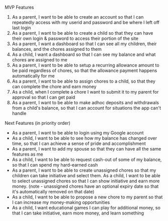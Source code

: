 MVP Features

1) As a parent, I want to be able to create an account so that I can repeatedly access with my userid and password and be where I left off last login
2) As a parent, I want to be able to create a child so that they can have their own login & password to access their portion of the site
3) As a parent, I want a dashboard so that I can see all my children, their balances, and the chores assigned to them
4) As a child, I want a dashboard so that I can see my balance and what chores are assigned to me
5) As a parent, I want to be able to setup a recurring allowance amount to be paid regardless of chores, so that the allowance payment happens automatically for me
6) As a parent, I want to be able to assign chores to a child, so that they can complete the chore and earn money
7) As a child, when I complete a chore I want to submit it to my parent for approval so that I can get paid
8) As a parent, I want to be able to make adhoc deposits and withdrawals from a child's balance, so that I can account for situations the app can't handle



Next Features (in priority order)
- As a parent, I want to be able to login using my Google account
- As a child, I want to be able to see how my balance has changed over time, so that I can achieve a sense of pride and accomplishment
- As a parent, I want to add my spouse so that they can have all the same features as me
- As a child, I want to be able to request cash-out of some of my balance, so that I can spend my hard-earned cash
- As a parent, I want to be able to create unassigned chores so that my children can take initiative and select them. As a child, I want to be able to select unassigned chores so that I can show initiative and earn more money. (note - unassigned chores have an optional expiry date so that it's automatically removed on that date)
- As a child, I want to be able to propose a new chore to my parent so that I can increase my money-making opportunities
- As a child, I want educational games I can play for additional money, so that I can take initiative, earn more money, and learn something

